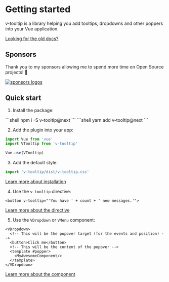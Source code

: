 # Getting started

v-tooltip is a library helping you add tooltips, dropdowns and other poppers into your Vue application.

[Looking for the old docs?](../legacy/v2/)

## Sponsors

Thank you to my sponsors allowing me to spend more time on Open Source projects! 🙏️

<sponsor-button/>

[![sponsors logos](https://guillaume-chau.info/sponsors.png)](https://guillaume-chau.info/sponsors)

## Quick start

1. Install the package:

<code-group>
<code-block title="npm">
```shell
npm i -S v-tooltip@next
```
</code-block>

<code-block title="yarn">
```shell
yarn add v-tooltip@next
```
</code-block>
</code-group>

2. Add the plugin into your app:

```js
import Vue from 'vue'
import VTooltip from 'v-tooltip'

Vue.use(VTooltip)
```

3. Add the default style:

```js
import 'v-tooltip/dist/v-tooltip.css'
```

[Learn more about installation](./installation.md)

4. Use the `v-tooltip` directive:

```vue
<button v-tooltip="'You have ' + count + ' new messages.'">
```

<TooltipSimpleExample />

[Learn more about the directive](./directive.md)

5. Use the `VDropdown` or `VMenu` component:

```vue
<VDropdown>
  <!-- This will be the popover target (for the events and position) -->
  <button>Click me</button>
  <!-- This will be the content of the popover -->
  <template #popper>
    <MyAwesomeComponent/>
  </template>
</VDropdown>
```

<DropdownSimpleExample />

[Learn more about the component](./component.md)
